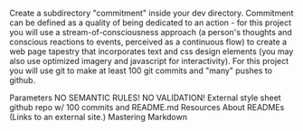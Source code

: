 Create a subdirectory "commitment" inside your dev directory. Commitment can be defined as a quality of being dedicated to an action - for this project you will use a stream-of-consciousness approach (a person's thoughts and conscious reactions to events, perceived as a continuous flow) to create a web page tapestry that incorporates text and css design elements (you may also use optimized imagery and javascript for interactivity). For this project you will use git to make at least 100 git commits and "many" pushes to github.

Parameters
NO SEMANTIC RULES!
NO VALIDATION!
External style sheet
github repo w/ 100 commits and README.md
Resources
About READMEs (Links to an external site.)
Mastering Markdown
